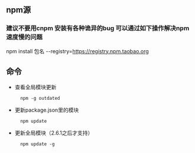 ## npm源

### 建议不要用cnpm  安装有各种诡异的bug 可以通过如下操作解决npm速度慢的问题
npm install 包名 --registry=https://registry.npm.taobao.org

## 命令

- 查看全局模块更新

		npm -g outdated

- 更新package.json里的模块

		npm update

- 更新全局模块（2.6.1之后才支持）

		npm update -g